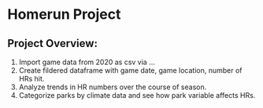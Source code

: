# Homerun Project
## Project Overview:
1. Import game data from 2020 as csv via ...
2. Create fildered dataframe with game date, game location, number of HRs hit.
3. Analyze trends in HR numbers over the course of season.
4. Categorize parks by climate data and see how park variable affects HRs.

